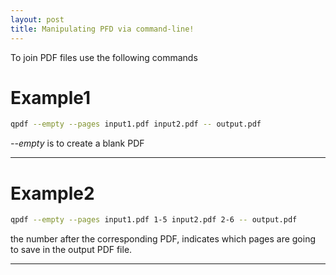 ```yaml
---
layout: post
title: Manipulating PFD via command-line!
---
```


To join PDF files use the following commands

# Example1

```sh
qpdf --empty --pages input1.pdf input2.pdf -- output.pdf
```

*--empty* is to create a blank PDF

---

# Example2

```sh
qpdf --empty --pages input1.pdf 1-5 input2.pdf 2-6 -- output.pdf
```

the number after the corresponding PDF, indicates which pages are going to save in the output PDF file.

---